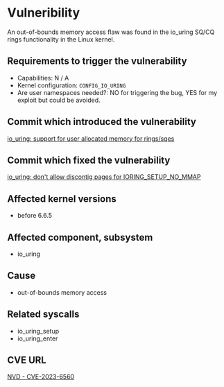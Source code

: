# Vulneribility
An out-of-bounds memory access flaw was found in the io_uring SQ/CQ rings functionality in the Linux kernel. 

## Requirements to trigger the vulnerability
 - Capabilities:  N / A
 - Kernel configuration: `CONFIG_IO_URING`
 - Are user namespaces needed?: NO for triggering the bug, YES for my exploit but could be avoided.

## Commit which introduced the vulnerability
[io_uring: support for user allocated memory for rings/sqes](https://git.kernel.org/pub/scm/linux/kernel/git/torvalds/linux.git/commit/?id=03d89a2de25bbc5c77e61a0cf77663978c4b6ea7)

## Commit which fixed the vulnerability
[io_uring: don't allow discontig pages for IORING_SETUP_NO_MMAP](https://git.kernel.org/pub/scm/linux/kernel/git/torvalds/linux.git/commit/?id=820d070feb668aab5bc9413c285a1dda2a70e076)

## Affected kernel versions
- before 6.6.5

## Affected component, subsystem
- io_uring

## Cause
- out-of-bounds memory access

## Related syscalls

- io_uring_setup
- io_uring_enter

## CVE URL

[NVD - CVE-2023-6560](https://nvd.nist.gov/vuln/detail/CVE-2023-6560)
